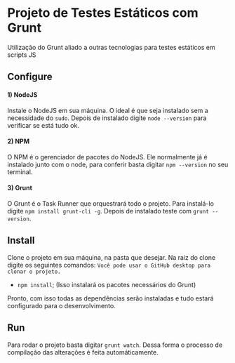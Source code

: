 # Projeto de Testes Estáticos com Grunt
Utilização do Grunt aliado a outras tecnologias para testes estáticos em scripts JS

## Configure

#### 1) NodeJS
Instale o NodeJS em sua máquina. O ideal é que seja instalado sem a necessidade
do `sudo`. Depois de instalado digite `node --version` para verificar se está
tudo ok.

#### 2) NPM
O NPM é o gerenciador de pacotes do NodeJS. Ele normalmente já é instalado junto
com o node, para conferir basta digitar `npm --version` no seu terminal.

#### 3) Grunt
O Grunt é o Task Runner que orquestrará todo o projeto. Para instalá-lo digite
`npm install grunt-cli -g`. Depois de instalado teste com `grunt --version`.


## Install
Clone o projeto em sua máquina, na pasta que desejar. Na raiz do clone digite
os seguintes comandos:
 `Você pode usar o GitHub desktop para clonar o projeto.`
- `npm install`; (Isso instalará os pacotes necessários do Grunt)

Pronto, com isso todas as dependências serão instaladas e tudo estará
configurado para o desenvolvimento.

## Run
Para rodar o projeto basta digitar `grunt watch`. Dessa forma o processo de compilação das alterações é feita automáticamente.
